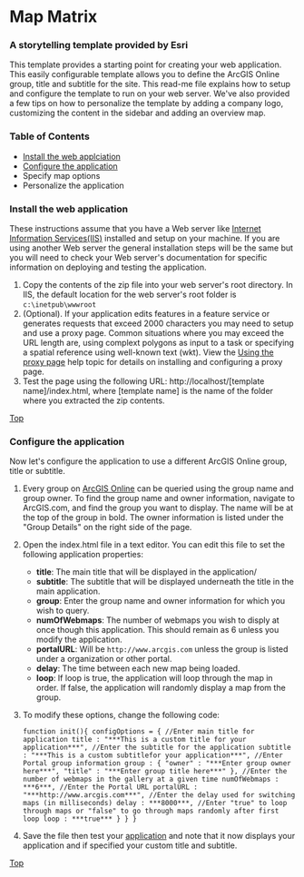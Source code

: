 # Map Matrix

### A storytelling template provided by Esri


This template provides a starting point for creating your web application. This easily configurable template allows you to define the ArcGIS Online group, title and subtitle for the site. This read-me file explains how to setup and configure the template to run on your web server. We've also provided a few tips on how to personalize the template by adding a company logo, customizing the content in the sidebar and adding an overview map.


### Table of Contents

- [Install the web applciation](#-install-the-web-application)
- [Configure the application](#-configure-the-application)
- Specify map options
- Personalize the application


### Install the web application

These instructions assume that you have a Web server like [Internet Information Services(IIS)](http://www.iis.net/) installed and setup on your machine. If you are using another Web server the general installation steps will be the same but you will need to check your Web server's documentation for specific information on deploying and testing the application.

1. Copy the contents of the zip file into your web server's root directory. In IIS, the default location for the web server's root folder is `c:\inetpub\wwwroot`
2. (Optional). If your application edits features in a feature service or generates requests that exceed 2000 characters you may need to setup and use a proxy page. Common situations where you may exceed the URL length are, using complext polygons as input to a task or specifying a spatial reference using well-known text (wkt). View the [Using the proxy page](http://help.arcgis.com/EN/webapi/javascript/arcgis/help/jshelp_start.htm#jshelp/ags_proxy.htm) help topic for details on installing and configuring a proxy page.
3. Test the page using the following URL: http://localhost/[template name]/index.html, where [template name] is the name of the folder where you extracted the zip contents.

[Top](#-map-matrix)


### Configure the application

Now let's configure the application to use a different ArcGIS Online group, title or subtitle.

1. Every group on [ArcGIS Online](http://www.arcgis.com) can be queried using the group name and group owner. To find the group name and owner information, navigate to ArcGIS.com, and find the group you want to display. The name will be at the top of the group in bold. The owner information is listed under the "Group Details" on the right side of the page.
2. Open the index.html file in a text editor. You can edit this file to set the following application properties:
    - **title**: The main title that will be displayed in the application/
    - **subtitle**: The subtitle that will be displayed underneath the title in the main application.
    - **group**: Enter the group name and owner information for which you wish to query.
    - **numOfWebmaps**: The number of webmaps you wish to disply at once though this application. This should remain as 6 unless you modify the application.
    - **portalURL**: Will be `http://www.arcgis.com` unless the group is listed under a organization or other portal.
    - **delay**: The time between each new map being loaded.
    - **loop**: If loop is true, the application will loop through the map in order. If false, the application will randomly display a map from the group.
3. To modify these options, change the following code:

    `function init(){
        configOptions = {
            //Enter main title for application
            title : "***This is a custom title for your application***",
            //Enter the subtitle for the application
            subtitle : "***This is a custom subtitlefor your application***",
            //Enter Portal group information
            group : {
                "owner" : "***Enter group owner here***",
                "title" : "***Enter group title here***"
            },
            //Enter the number of webmaps in the gallery at a given time
            numOfWebmaps : ***6***,
            //Enter the Portal URL
            portalURL : "***http://www.arcgis.com***",
            //Enter the delay used for switching maps (in milliseconds)
            delay : ***8000***,
            //Enter "true" to loop through maps or "false" to go through maps randomly after first loop
            loop : ***true***
            }
        }
    }`
    
4. Save the file then test your [application](http://localhost/Chrome/index.html) and note that it now displays your application and if specified your custom title and subtitle.

[Top](#-map-matrix)